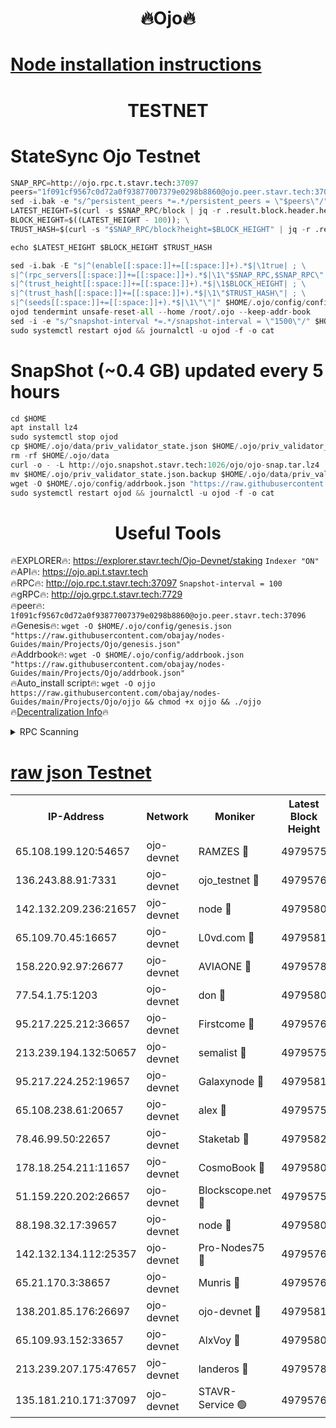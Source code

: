 <h1 align="center"> 🔥Ojo🔥</h1>

[Node installation instructions](https://github.com/obajay/nodes-Guides/tree/main/Projects/Ojo)
=

<h1 align="center"> TESTNET</h1>

# StateSync Ojo Testnet
```python
SNAP_RPC=http://ojo.rpc.t.stavr.tech:37097
peers="1f091cf9567c0d72a0f93877007379e0298b8860@ojo.peer.stavr.tech:37096"
sed -i.bak -e "s/^persistent_peers *=.*/persistent_peers = \"$peers\"/" $HOME/.ojo/config/config.toml
LATEST_HEIGHT=$(curl -s $SNAP_RPC/block | jq -r .result.block.header.height); \
BLOCK_HEIGHT=$((LATEST_HEIGHT - 100)); \
TRUST_HASH=$(curl -s "$SNAP_RPC/block?height=$BLOCK_HEIGHT" | jq -r .result.block_id.hash)

echo $LATEST_HEIGHT $BLOCK_HEIGHT $TRUST_HASH

sed -i.bak -E "s|^(enable[[:space:]]+=[[:space:]]+).*$|\1true| ; \
s|^(rpc_servers[[:space:]]+=[[:space:]]+).*$|\1\"$SNAP_RPC,$SNAP_RPC\"| ; \
s|^(trust_height[[:space:]]+=[[:space:]]+).*$|\1$BLOCK_HEIGHT| ; \
s|^(trust_hash[[:space:]]+=[[:space:]]+).*$|\1\"$TRUST_HASH\"| ; \
s|^(seeds[[:space:]]+=[[:space:]]+).*$|\1\"\"|" $HOME/.ojo/config/config.toml
ojod tendermint unsafe-reset-all --home /root/.ojo --keep-addr-book
sed -i -e "s/^snapshot-interval *=.*/snapshot-interval = \"1500\"/" $HOME/.ojo/config/app.toml
sudo systemctl restart ojod && journalctl -u ojod -f -o cat
```
# SnapShot (~0.4 GB) updated every 5 hours
```python
cd $HOME
apt install lz4
sudo systemctl stop ojod
cp $HOME/.ojo/data/priv_validator_state.json $HOME/.ojo/priv_validator_state.json.backup
rm -rf $HOME/.ojo/data
curl -o - -L http://ojo.snapshot.stavr.tech:1026/ojo/ojo-snap.tar.lz4 | lz4 -c -d - | tar -x -C $HOME/.ojo --strip-components 2
mv $HOME/.ojo/priv_validator_state.json.backup $HOME/.ojo/data/priv_validator_state.json
wget -O $HOME/.ojo/config/addrbook.json "https://raw.githubusercontent.com/obajay/nodes-Guides/main/Projects/Ojo/addrbook.json"
sudo systemctl restart ojod && journalctl -u ojod -f -o cat
```
 <h1 align="center"> Useful Tools</h1>

🔥EXPLORER🔥:        https://explorer.stavr.tech/Ojo-Devnet/staking        `Indexer "ON"` \
🔥API🔥:                     https://ojo.api.t.stavr.tech \
🔥RPC🔥:                    http://ojo.rpc.t.stavr.tech:37097              `Snapshot-interval = 100` \
🔥gRPC🔥:                  http://ojo.grpc.t.stavr.tech:7729 \
🔥peer🔥:                   `1f091cf9567c0d72a0f93877007379e0298b8860@ojo.peer.stavr.tech:37096` \
🔥Genesis🔥:    ```wget -O $HOME/.ojo/config/genesis.json "https://raw.githubusercontent.com/obajay/nodes-Guides/main/Projects/Ojo/genesis.json"``` \
🔥Addrbook🔥:    ```wget -O $HOME/.ojo/config/addrbook.json "https://raw.githubusercontent.com/obajay/nodes-Guides/main/Projects/Ojo/addrbook.json"``` \
🔥Auto_install script🔥: ```wget -O ojjo https://raw.githubusercontent.com/obajay/nodes-Guides/main/Projects/Ojo/ojjo && chmod +x ojjo && ./ojjo``` \
🔥[Decentralization Info](https://github.com/obajay/StateSync-snapshots/tree/main/Projects/Ojo/Decentralization)🔥



<details>
<summary>RPC Scanning</summary>

<h2 align="center"> We scan nodes in real time every 4 hours. And we provide the final result of RPC endpoints.
We cannot influence the operation of these nodes in any way. </h2>


```python
If Voting Power is higher than 0 --> then the Node is a validator of the network and may be subject to attack and be a potential threat to the chain.
```
```python
We marked such validators with a red symbol
```

</details>

[raw json Testnet](https://rpc-check.ojot.stavr.tech/ojot/rpc-ojot-result.json)
=


<table><tr><th>IP-Address</th><th>Network</th><th>Moniker</th><th>Latest Block Height</th><th>Earliest Block Height</th><th>Catching Up</th><th>Tx Index</th><th>Voting Power</th><th>Scan Time</th></tr><tr><td>65.108.199.120:54657</td><td>ojo-devnet</td><td>RAMZES 🔴</td><td>4979575</td><td>306156</td><td>False</td><td>on</td><td>15420</td><td>2024-01-15T19:49:09.547757835UTC</td></tr><tr><td>136.243.88.91:7331</td><td>ojo-devnet</td><td>ojo_testnet 🔴</td><td>4979576</td><td>308845</td><td>False</td><td>on</td><td>1000</td><td>2024-01-15T19:49:16.025357229UTC</td></tr><tr><td>142.132.209.236:21657</td><td>ojo-devnet</td><td>node 🔴</td><td>4979580</td><td>350001</td><td>False</td><td>on</td><td>1999</td><td>2024-01-15T19:49:33.560752462UTC</td></tr><tr><td>65.109.70.45:16657</td><td>ojo-devnet</td><td>L0vd.com 🔴</td><td>4979581</td><td>695918</td><td>False</td><td>off</td><td>998</td><td>2024-01-15T19:49:44.462244278UTC</td></tr><tr><td>158.220.92.97:26677</td><td>ojo-devnet</td><td>AVIAONE 🔴</td><td>4979578</td><td>2754001</td><td>False</td><td>on</td><td>19926</td><td>2024-01-15T19:49:26.598373813UTC</td></tr><tr><td>77.54.1.75:1203</td><td>ojo-devnet</td><td>don 🔴</td><td>4979580</td><td>2906401</td><td>False</td><td>on</td><td>10</td><td>2024-01-15T19:49:36.596984159UTC</td></tr><tr><td>95.217.225.212:36657</td><td>ojo-devnet</td><td>Firstcome 🔴</td><td>4979576</td><td>2985946</td><td>False</td><td>on</td><td>13566</td><td>2024-01-15T19:49:15.752937074UTC</td></tr><tr><td>213.239.194.132:50657</td><td>ojo-devnet</td><td>semalist 🔴</td><td>4979575</td><td>3223522</td><td>False</td><td>on</td><td>21037</td><td>2024-01-15T19:49:09.825720361UTC</td></tr><tr><td>95.217.224.252:19657</td><td>ojo-devnet</td><td>Galaxynode 🔴</td><td>4979581</td><td>3685492</td><td>False</td><td>on</td><td>11888</td><td>2024-01-15T19:49:41.657170370UTC</td></tr><tr><td>65.108.238.61:20657</td><td>ojo-devnet</td><td>alex 🔴</td><td>4979575</td><td>4158001</td><td>False</td><td>on</td><td>11359</td><td>2024-01-15T19:49:09.136834937UTC</td></tr><tr><td>78.46.99.50:22657</td><td>ojo-devnet</td><td>Staketab 🔴</td><td>4979582</td><td>4254801</td><td>False</td><td>on</td><td>1276</td><td>2024-01-15T19:49:44.718106908UTC</td></tr><tr><td>178.18.254.211:11657</td><td>ojo-devnet</td><td>CosmoBook 🔴</td><td>4979580</td><td>4392001</td><td>False</td><td>off</td><td>1057</td><td>2024-01-15T19:49:36.042134445UTC</td></tr><tr><td>51.159.220.202:26657</td><td>ojo-devnet</td><td>Blockscope.net 🔴</td><td>4979575</td><td>4425001</td><td>False</td><td>on</td><td>1707</td><td>2024-01-15T19:49:08.725789952UTC</td></tr><tr><td>88.198.32.17:39657</td><td>ojo-devnet</td><td>node 🔴</td><td>4979580</td><td>4710001</td><td>False</td><td>on</td><td>86022</td><td>2024-01-15T19:49:36.866149040UTC</td></tr><tr><td>142.132.134.112:25357</td><td>ojo-devnet</td><td>Pro-Nodes75 🔴</td><td>4979576</td><td>4879576</td><td>False</td><td>on</td><td>24651</td><td>2024-01-15T19:49:12.905797460UTC</td></tr><tr><td>65.21.170.3:38657</td><td>ojo-devnet</td><td>Munris 🔴</td><td>4979576</td><td>4879576</td><td>False</td><td>off</td><td>20123</td><td>2024-01-15T19:49:15.309453461UTC</td></tr><tr><td>138.201.85.176:26697</td><td>ojo-devnet</td><td>ojo-devnet 🔴</td><td>4979581</td><td>4879581</td><td>False</td><td>on</td><td>1000024000</td><td>2024-01-15T19:49:44.061238286UTC</td></tr><tr><td>65.109.93.152:33657</td><td>ojo-devnet</td><td>AlxVoy 🔴</td><td>4979580</td><td>4943001</td><td>False</td><td>on</td><td>4491415</td><td>2024-01-15T19:49:33.333420251UTC</td></tr><tr><td>213.239.207.175:47657</td><td>ojo-devnet</td><td>landeros 🔴</td><td>4979578</td><td>4967924</td><td>False</td><td>off</td><td>11083</td><td>2024-01-15T19:49:26.862589395UTC</td></tr><tr><td>135.181.210.171:37097</td><td>ojo-devnet</td><td>STAVR-Service 🟢</td><td>4979576</td><td>4979101</td><td>False</td><td>on</td><td>0</td><td>2024-01-15T19:49:10.532169335UTC</td></tr></table>
